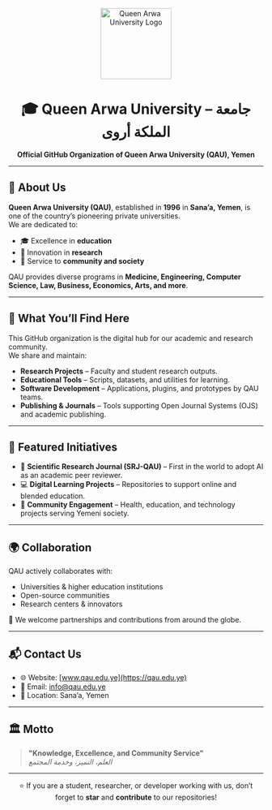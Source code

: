 <!-- Queen Arwa University GitHub Profile -->

<p align="center">
  <img src="[https://qau.edu.ye/images/logo.png](https://qau.edu.ye/images/ico/android-icon-192x192.png)" alt="Queen Arwa University Logo" width="140"/>
</p>

<h1 align="center">🎓 Queen Arwa University – جامعة الملكة أروى</h1>

<p align="center">
  <b>Official GitHub Organization of Queen Arwa University (QAU), Yemen</b>  
</p>

---

## 🌟 About Us
**Queen Arwa University (QAU)**, established in **1996** in **Sana’a, Yemen**, is one of the country’s pioneering private universities.  
We are dedicated to:
- 🎓 Excellence in **education**  
- 🔬 Innovation in **research**  
- 🤝 Service to **community and society**  

QAU provides diverse programs in **Medicine, Engineering, Computer Science, Law, Business, Economics, Arts, and more**.  

---

## 📂 What You’ll Find Here
This GitHub organization is the digital hub for our academic and research community.  
We share and maintain:  
- **Research Projects** – Faculty and student research outputs.  
- **Educational Tools** – Scripts, datasets, and utilities for learning.  
- **Software Development** – Applications, plugins, and prototypes by QAU teams.  
- **Publishing & Journals** – Tools supporting Open Journal Systems (OJS) and academic publishing.  

---

## 🚀 Featured Initiatives
- 📰 **Scientific Research Journal (SRJ-QAU)** – First in the world to adopt AI as an academic peer reviewer.  
- 💻 **Digital Learning Projects** – Repositories to support online and blended education.  
- 🏥 **Community Engagement** – Health, education, and technology projects serving Yemeni society.  

---

## 🌍 Collaboration
QAU actively collaborates with:  
- Universities & higher education institutions  
- Open-source communities  
- Research centers & innovators  

🔗 We welcome partnerships and contributions from around the globe.  

---

## 📬 Contact Us
- 🌐 Website: [www.qau.edu.ye](https://qau.edu.ye)  
- 📧 Email: info@qau.edu.ye  
- 📍 Location: Sana’a, Yemen  

---

## 🏛️ Motto
> **"Knowledge, Excellence, and Community Service"**  
> _العلم، التميز، وخدمة المجتمع_  

---

<p align="center">
  ⭐ If you are a student, researcher, or developer working with us, don’t forget to <b>star</b> and <b>contribute</b> to our repositories!
</p>
